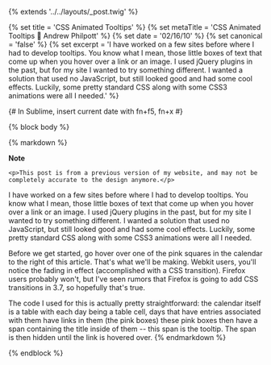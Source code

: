 {% extends '../../layouts/_post.twig' %}

{% set title = 'CSS Animated Tooltips' %}
{% set metaTitle = 'CSS Animated Tooltips 💬 Andrew Philpott' %}
{% set date = '02/16/10' %}
{% set canonical = 'false' %}
{% set excerpt = 'I have worked on a few sites before where I had to develop tooltips. You know what I mean, those little boxes of text that come up when you hover over a link or an image. I used jQuery plugins in the past, but for my site I wanted to try something different. I wanted a solution that used no JavaScript, but still looked good and had some cool effects. Luckily, some pretty standard CSS along with some CSS3 animations were all I needed.' %}

{# In Sublime, insert current date with fn+f5, fn+x #}

{% block body %}

{% markdown %}
<aside class="note">
	<strong class="note_hdg">Note</strong>

	<p>This post is from a previous version of my website, and may not be completely accurate to the design anymore.</p>
</aside>

I have worked on a few sites before where I had to develop tooltips. You know what I mean, those little boxes of text that come up when you hover over a link or an image. I used jQuery plugins in the past, but for my site I wanted to try something different. I wanted a solution that used no JavaScript, but still looked good and had some cool effects. Luckily, some pretty standard CSS along with some CSS3 animations were all I needed.

Before we get started, go hover over one of the pink squares in the calendar to the right of this article. That's what we'll be making. Webkit users, you'll notice the fading in effect (accomplished with a CSS transition). Firefox users probably won't, but I've seen rumors that Firefox is going to add CSS transitions in 3.7, so hopefully that's true.

The code I used for this is actually pretty straightforward: the calendar itself is a table with each day being a table cell, days that have entries associated with them have links in them (the pink boxes) these pink boxes then have a span containing the title inside of them -- this span is the tooltip. The span is then hidden until the link is hovered over.
{% endmarkdown %}

{% endblock %}
